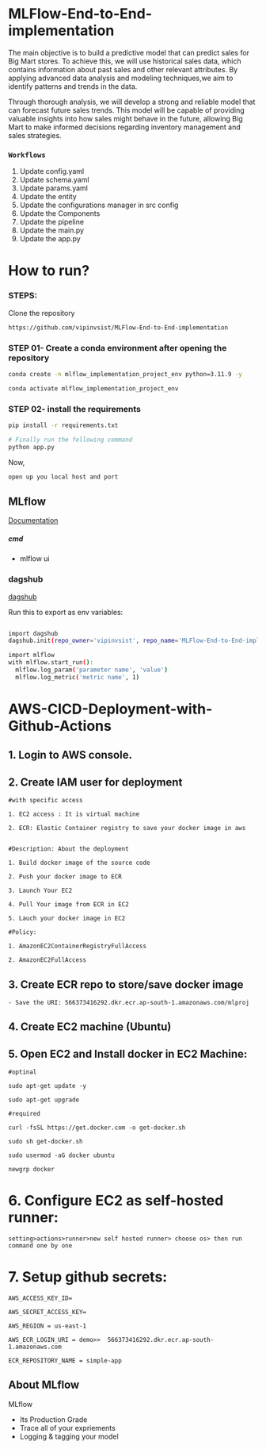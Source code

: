# MLFlow-End-to-End-implementation
The main objective is to build a predictive model that can predict sales for Big Mart stores. To achieve this, we will use historical sales data, which contains information about past sales and other relevant attributes. By applying advanced data analysis and modeling techniques,we aim to identify patterns and trends in the data.

Through thorough analysis, we will develop a strong and reliable model that can forecast future sales trends. This model will be capable of providing valuable insights into how sales might behave in the future, allowing Big Mart to make informed decisions regarding inventory management and sales strategies.

### `Workflows`
1. Update config.yaml
2. Update schema.yaml
3. Update params.yaml
4. Update the entity
5. Update the configurations manager in src config
6. Update the Components
7. Update the pipeline
8. Update the main.py 
9. Update the app.py
 

# How to run?
### STEPS:

Clone the repository

```bash
https://github.com/vipinvsist/MLFlow-End-to-End-implementation
```
### STEP 01- Create a conda environment after opening the repository

```bash
conda create -n mlflow_implementation_project_env python=3.11.9 -y
```

```bash
conda activate mlflow_implementation_project_env
```


### STEP 02- install the requirements
```bash
pip install -r requirements.txt
```


```bash
# Finally run the following command
python app.py
```

Now,
```bash
open up you local host and port
```



## MLflow

[Documentation](https://mlflow.org/docs/latest/index.html)


##### cmd
- mlflow ui

### dagshub
[dagshub](https://dagshub.com/)

Run this to export as env variables:

```bash

import dagshub
dagshub.init(repo_owner='vipinvsist', repo_name='MLFlow-End-to-End-implementation', mlflow=True)

import mlflow
with mlflow.start_run():
  mlflow.log_param('parameter name', 'value')
  mlflow.log_metric('metric name', 1)

```



# AWS-CICD-Deployment-with-Github-Actions

## 1. Login to AWS console.

## 2. Create IAM user for deployment

	#with specific access

	1. EC2 access : It is virtual machine

	2. ECR: Elastic Container registry to save your docker image in aws


	#Description: About the deployment

	1. Build docker image of the source code

	2. Push your docker image to ECR

	3. Launch Your EC2 

	4. Pull Your image from ECR in EC2

	5. Lauch your docker image in EC2

	#Policy:

	1. AmazonEC2ContainerRegistryFullAccess

	2. AmazonEC2FullAccess

	
## 3. Create ECR repo to store/save docker image
    - Save the URI: 566373416292.dkr.ecr.ap-south-1.amazonaws.com/mlproj

	
## 4. Create EC2 machine (Ubuntu) 

## 5. Open EC2 and Install docker in EC2 Machine:
	
	
	#optinal

	sudo apt-get update -y

	sudo apt-get upgrade
	
	#required

	curl -fsSL https://get.docker.com -o get-docker.sh

	sudo sh get-docker.sh

	sudo usermod -aG docker ubuntu

	newgrp docker
	
# 6. Configure EC2 as self-hosted runner:
    setting>actions>runner>new self hosted runner> choose os> then run command one by one


# 7. Setup github secrets:

    AWS_ACCESS_KEY_ID=

    AWS_SECRET_ACCESS_KEY=

    AWS_REGION = us-east-1

    AWS_ECR_LOGIN_URI = demo>>  566373416292.dkr.ecr.ap-south-1.amazonaws.com

    ECR_REPOSITORY_NAME = simple-app




## About MLflow 
MLflow

 - Its Production Grade
 - Trace all of your expriements
 - Logging & tagging your model


